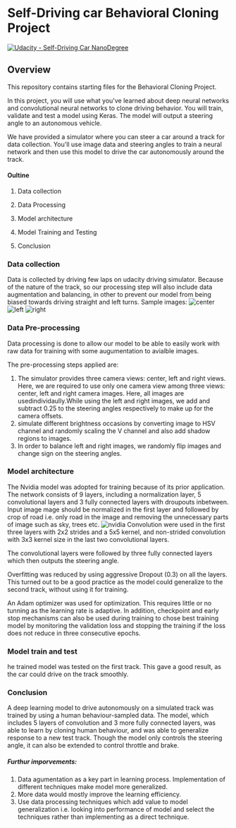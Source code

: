 # Self-Driving car Behavioral Cloning Project

[![Udacity - Self-Driving Car NanoDegree](https://s3.amazonaws.com/udacity-sdc/github/shield-carnd.svg)](http://www.udacity.com/drive)

Overview
---
This repository contains starting files for the Behavioral Cloning Project.

In this project, you will use what you've learned about deep neural networks and convolutional neural networks to clone driving behavior. You will train, validate and test a model using Keras. The model will output a steering angle to an autonomous vehicle.

We have provided a simulator where you can steer a car around a track for data collection. You'll use image data and steering angles to train a neural network and then use this model to drive the car autonomously around the track.
#### Oultine
1. Data collection

2. Data Processing

3. Model architecture

4. Model Training and Testing

5. Conclusion

### Data collection

Data is collected by driving few laps on udacity driving simulator. Because of the nature of the track, so our processing step will also include data augmentation and balancing, in other to prevent our model from being biased towards driving straight and left turns.
Sample images:
![center](images\center)
![left](images\left)
![right](images\right)

### Data Pre-processing

Data processing is done to allow our model to be able to easily work with raw data for training with some augumentation to avialble images.

The pre-processing steps applied are:

1)  The simulator provides three camera views: center, left and right views. Here, we are required to use only one camera view among three views: center, left and right camera images. Here, all images are usedindividaully.While using the left and right images, we add and subtract 0.25 to the steering angles respectively to make up for the camera offsets.
2) simulate different brightness occasions by converting image to HSV channel and randomly scaling the V channel and also add shadow regions to images.
3) In order to balance left and right images, we randomly flip images and change sign on the steering angles.

### Model architecture

The Nvidia model was adopted for training because of its prior application. The network consists of 9 layers, including a normalization layer, 5 convolutional layers and 3 fully connected layers with droupouts inbetween.
Input image mage should be normalized in the first layer and followed by crop of road i.e. only road in the image and removing the unnecessary parts of image such as sky, trees etc.
![nvidia](images\nvidia.jpg)
Convolution were used in the first three layers with 2x2 strides and a 5x5 kernel, and non-strided convolution with 3x3 kernel size in the last two convolutional layers.

The convolutional layers were followed by three fully connected layers which then outputs the steering angle.

Overfitting was reduced by using aggressive Dropout (0.3) on all the layers. This turned out to be a good practice as the model could generalize to the second track, without using it for training.

An Adam optimizer was used for optimization. This requires little or no tunning as the learning rate is adaptive. In addition, checkpoint and early stop mechanisms can also be used during training to chose best training model by monitoring the validation loss and stopping the training if the loss does not reduce in three consecutive epochs.

### Model train and test
he trained model was tested on the first track. This gave a good result, as the car could drive on the track smoothly.

### Conclusion
A deep learning model to drive autonomously on a simulated track was trained by using a human behaviour-sampled data. The model, which includes 5 layers of convolution and 3 more fully connected layers, was able to learn by cloning human behaviour, and was able to generalize response to a new test track. Though the model only controls the steering angle, it can also be extended to control throttle and brake.

##### Furthur imporvements:
1) Data agumentation as a key part in learning process. Implementation of different techniques make model more generalized.
2) More data would mostly improve the learning efficiency.
3) Use data processing techniques which add value to model generalization i.e. looking into performance of model and select the techniques rather than implementing as a direct technique.

